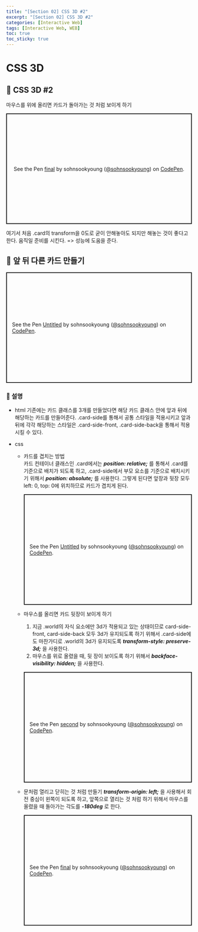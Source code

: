 ```yaml
---
title: "[Section 02] CSS 3D #2"
excerpt: "[Section 02] CSS 3D #2"
categories: [Interactive Web]
tags: [Interactive Web, WEB]
toc: true
toc_sticky: true
---
```


# CSS 3D

## 🔮 CSS 3D #2

마우스를 위에 올리면 카드가 돌아가는 것 처럼 보이게 하기

<p class="codepen" data-height="300" data-default-tab="html,result" data-slug-hash="dydxOLb" data-user="sohnsookyoung" style="height: 300px; box-sizing: border-box; display: flex; align-items: center; justify-content: center; border: 2px solid; margin: 1em 0; padding: 1em;">
  <span>See the Pen <a href="https://codepen.io/sohnsookyoung/pen/dydxOLb">
  final</a> by sohnsookyoung (<a href="https://codepen.io/sohnsookyoung">@sohnsookyoung</a>)
  on <a href="https://codepen.io">CodePen</a>.</span>
</p>
<script async src="https://cpwebassets.codepen.io/assets/embed/ei.js"></script>

여기서 처음 .card의 transform을 0도로 굳이 안해놓아도 되지만 해놓는 것이 좋다고 한다. 움직일 준비를 시킨다. => 성능에 도움을 준다.

## 🔮 앞 뒤 다른 카드 만들기

<p class="codepen" data-height="300" data-default-tab="html,result" data-slug-hash="oNEKYmr" data-user="sohnsookyoung" style="height: 300px; box-sizing: border-box; display: flex; align-items: center; justify-content: center; border: 2px solid; margin: 1em 0; padding: 1em;">
  <span>See the Pen <a href="https://codepen.io/sohnsookyoung/pen/oNEKYmr">
  Untitled</a> by sohnsookyoung (<a href="https://codepen.io/sohnsookyoung">@sohnsookyoung</a>)
  on <a href="https://codepen.io">CodePen</a>.</span>
</p>
<script async src="https://cpwebassets.codepen.io/assets/embed/ei.js"></script>

### 📍 설명

- html
  기존에는 카드 클래스를 3개를 만들었다면 해당 카드 클래스 안에 앞과 뒤에 해당하는 카드를 만들어준다. .card-side를 통해서 공통 스타일을 적용시키고 앞과 뒤에 각각 해당하는 스타일은 .card-side-front, .card-side-back을 통해서 적용시킬 수 있다.
- css

  - 카드를 겹치는 방법 <br>
    카드 컨테이너 클래스인 .card에서는 **_position: relative;_** 를 통해서 .card를 기준으로 배치가 되도록 하고, .card-side에서 부모 요소를 기준으로 배치시키기 위해서 **_position: absolute;_** 를 사용한다. 그렇게 된다면 앞장과 뒷장 모두 left: 0, top: 0에 위치하므로 카드가 겹치게 된다.

    <p class="codepen" data-height="300" data-default-tab="html,result" data-slug-hash="jOZgOPz" data-user="sohnsookyoung" style="height: 300px; box-sizing: border-box; display: flex; align-items: center; justify-content: center; border: 2px solid; margin: 1em 0; padding: 1em;">
    <span>See the Pen <a href="https://codepen.io/sohnsookyoung/pen/jOZgOPz">
    Untitled</a> by sohnsookyoung (<a href="https://codepen.io/sohnsookyoung">@sohnsookyoung</a>)
    on <a href="https://codepen.io">CodePen</a>.</span>
    </p>
    <script async src="https://cpwebassets.codepen.io/assets/embed/ei.js"></script>

  - 마우스를 올리면 카드 뒷장이 보이게 하기 <br>

    1. 지금 .world의 자식 요소에만 3d가 적용되고 있는 상태이므로 card-side-front, card-side-back 모두 3d가 유지되도록 하기 위해서 .card-side에도 마찬가디로 .world의 3d가 유지되도록 **_transform-style: preserve-3d;_** 을 사용한다.
    2. 마우스를 위로 올렸을 때, 뒷 장이 보이도록 하기 위해서 **_backface-visibility: hidden;_** 을 사용한다.

    <p class="codepen" data-height="300" data-default-tab="html,result" data-slug-hash="WNMVomO" data-user="sohnsookyoung" style="height: 300px; box-sizing: border-box; display: flex; align-items: center; justify-content: center; border: 2px solid; margin: 1em 0; padding: 1em;">
    <span>See the Pen <a href="https://codepen.io/sohnsookyoung/pen/WNMVomO">
    second</a> by sohnsookyoung (<a href="https://codepen.io/sohnsookyoung">@sohnsookyoung</a>)
    on <a href="https://codepen.io">CodePen</a>.</span>

  - 문처럼 열리고 닫히는 것 처럼 만들기
  **_transform-origin: left;_** 을 사용해서 회전 중심이 왼쪽이 되도록 하고, 앞쪽으로 열리는 것 처럼 하기 위해서 마우스를 올렸을 때 돌아가는 각도를 **_-180deg_** 로 한다.

    <p class="codepen" data-height="300" data-default-tab="html,result" data-slug-hash="dydxOLb" data-user="sohnsookyoung" style="height: 300px; box-sizing: border-box; display: flex; align-items: center; justify-content: center; border: 2px solid; margin: 1em 0; padding: 1em;">
    <span>See the Pen <a href="https://codepen.io/sohnsookyoung/pen/dydxOLb">
    final</a> by sohnsookyoung (<a href="https://codepen.io/sohnsookyoung">@sohnsookyoung</a>)
    on <a href="https://codepen.io">CodePen</a>.</span>
  </p>
  <script async src="https://cpwebassets.codepen.io/assets/embed/ei.js"></script>
